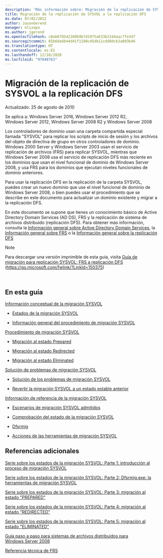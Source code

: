 ```yaml
---
description: 'Más información sobre: Migración de la replicación de SYSVOL a la replicación DFS'
title: Migración de la replicación de SYSVOL a la replicación DFS
ms.date: 07/02/2012
author: JasonGerend
manager: elizapo
ms.author: jgerend
ms.openlocfilehash: c0ab678542260b9b7d1975a633b2244aac7fe3d7
ms.sourcegitcommit: 65b6de6b44d41f1180c45db11cdd60cb2a093b46
ms.translationtype: HT
ms.contentlocale: es-ES
ms.lasthandoff: 12/10/2020
ms.locfileid: "97048763"
---
```

# <a name="migrate-sysvol-replication-to-dfs-replication"></a>Migración de la replicación de SYSVOL a la replicación DFS


Actualizado: 25 de agosto de 2010

Se aplica a: Windows Server 2016, Windows Server 2012 R2, Windows Server 2012, Windows Server 2008 R2 y Windows Server 2008

Los controladores de dominio usan una carpeta compartida especial llamada "SYSVOL" para replicar los scripts de inicio de sesión y los archivos del objeto de directiva de grupo en otros controladores de dominio. Windows 2000 Server y Windows Server 2003 usan el servicio de replicación de archivos (FRS) para replicar SYSVOL, mientras que Windows Server 2008 usa el servicio de replicación DFS más reciente en los dominios que usan el nivel funcional de dominio de Windows Server 2008, y usa FRS para los dominios que ejecutan niveles funcionales de dominio anteriores.

Para usar la replicación DFS en la replicación de la carpeta SYSVOL, puedes crear un nuevo dominio que use el nivel funcional de dominio de Windows Server 2008, o bien puedes usar el procedimiento que se describe en este documento para actualizar un dominio existente y migrar a la replicación DFS.

En este documento se supone que tienes un conocimiento básico de Active Directory Domain Services (AD DS), FRS y la replicación de sistema de archivos distribuido (replicación DFS). Para obtener más información, consulta la [Información general sobre Active Directory Domain Services](https://go.microsoft.com/fwlink/?linkid=147787), la [Información general sobre FRS](https://go.microsoft.com/fwlink/?linkid=121763) o la [Información general sobre la replicación DFS](https://go.microsoft.com/fwlink/?linkid=121762)


> [!NOTE]
> Para descargar una versión imprimible de esta guía, visita <a href="https://go.microsoft.com/fwlink/?linkid=150375">Guía de migración para replicación SYSVOL: FRS a replicación DFS</a> (https://go.microsoft.com/fwlink/?LinkId=150375)
<br>


## <a name="in-this-guide"></a>En esta guía

[Información conceptual de la migración SYSVOL](/previous-versions/windows/it-pro/windows-server-2008-r2-and-2008/dd640170(v=ws.10))

  - [Estados de la migración SYSVOL](/previous-versions/windows/it-pro/windows-server-2008-r2-and-2008/dd641052(v=ws.10))

  - [Información general del procedimiento de migración SYSVOL](/previous-versions/windows/it-pro/windows-server-2008-r2-and-2008/dd639809(v=ws.10))


[Procedimiento de migración SYSVOL](/previous-versions/windows/it-pro/windows-server-2008-r2-and-2008/dd639860(v=ws.10))

  - [Migración al estado Prepared](/previous-versions/windows/it-pro/windows-server-2008-r2-and-2008/dd641193(v=ws.10))

  - [Migración al estado Redirected](/previous-versions/windows/it-pro/windows-server-2008-r2-and-2008/dd641340(v=ws.10))

  - [Migración al estado Eliminated](/previous-versions/windows/it-pro/windows-server-2008-r2-and-2008/dd640254(v=ws.10))


[Solución de problemas de migración SYSVOL](/previous-versions/windows/it-pro/windows-server-2008-r2-and-2008/dd640395(v=ws.10))

  - [Solución de los problemas de migración SYSVOL](/previous-versions/windows/it-pro/windows-server-2008-r2-and-2008/dd639976(v=ws.10))

  - [Revertir la migración SYSVOL a un estado estable anterior](/previous-versions/windows/it-pro/windows-server-2008-r2-and-2008/dd640509(v=ws.10))


[Información de referencia de la migración SYSVOL](/previous-versions/windows/it-pro/windows-server-2008-r2-and-2008/dd640293(v=ws.10))

  - [Escenarios de migración SYSVOL admitidos](/previous-versions/windows/it-pro/windows-server-2008-r2-and-2008/dd639854(v=ws.10))

  - [Comprobación del estado de la migración SYSVOL](/previous-versions/windows/it-pro/windows-server-2008-r2-and-2008/dd639789(v=ws.10))

  - [Dfsrmig](/previous-versions/windows/it-pro/windows-server-2008-r2-and-2008/dd641227(v=ws.10))

  - [Acciones de las herramientas de migración SYSVOL](/previous-versions/windows/it-pro/windows-server-2008-r2-and-2008/dd639712(v=ws.10))


## <a name="additional-references"></a>Referencias adicionales

[Serie sobre los estados de la migración SYSVOL: Parte 1: introducción al proceso de migración SYSVOL](https://techcommunity.microsoft.com/t5/storage-at-microsoft/sysvol-migration-series-part-1-8211-introduction-to-the-sysvol/ba-p/423456)

[Serie sobre los estados de la migración SYSVOL: Parte 2: Dfsrmig.exe: la herramientas de migración SYSVOL](https://techcommunity.microsoft.com/t5/storage-at-microsoft/sysvol-migration-series-part-2-8211-dfsrmig-exe-the-sysvol/ba-p/423470)

[Serie sobre los estados de la migración SYSVOL: Parte 3: migración al estado "PREPARED"](https://techcommunity.microsoft.com/t5/storage-at-microsoft/sysvol-migration-series-part-3-migrating-to-the-prepared-state/ba-p/423503)

[Serie sobre los estados de la migración SYSVOL: Parte 4: migración al estado "REDIRECTED"](https://techcommunity.microsoft.com/t5/storage-at-microsoft/sysvol-migration-series-part-4-8211-migrating-to-the-8216/ba-p/423514)

[Serie sobre los estados de la migración SYSVOL: Parte 5: migración al estado "ELIMINATED"](https://techcommunity.microsoft.com/t5/storage-at-microsoft/sysvol-migration-series-part-5-8211-migrating-to-the-8216/ba-p/423516)

[Guía paso a paso para sistemas de archivos distribuidos para Windows Server 2008](/previous-versions/windows/it-pro/windows-server-2008-R2-and-2008/cc732863(v=ws.10))

[Referencia técnica de FRS](/previous-versions/windows/it-pro/windows-server-2003/cc759297(v=ws.10))
